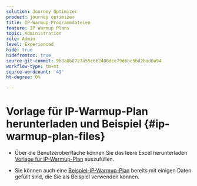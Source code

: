 ```yaml
---
solution: Journey Optimizer
product: journey optimizer
title: IP-Warmup-Programmdateien
feature: IP Warmup Plans
topic: Administration
role: Admin
level: Experienced
hide: true
hidefromtoc: true
source-git-commit: 9b8a8b8727a55c662400dce79d6bc5bd2bad0a94
workflow-type: tm+mt
source-wordcount: '49'
ht-degree: 0%

---
```


# Vorlage für IP-Warmup-Plan herunterladen und Beispiel {#ip-warmup-plan-files}

<!--
DO NOT MAKE PUBLIC AND DO NOT DELETE
This page is not supposed to be publicly accessible. Its only purpose is to make the referenced IP warmup plan files (template and sample) available from the UI. They should be downloaded from the UI by AJO customers but not from public documentation pages.
-->

* Über die Benutzeroberfläche können Sie das leere Excel herunterladen [Vorlage für IP-Warmup-Plan](assets/IPWarmupPlan-Template.xlsx) auszufüllen.

* Sie können auch eine [Beispiel-IP-Warmup-Plan](assets/IPWarmupPlan-Sample.xlsx) bereits mit einigen Daten gefüllt sind, die Sie als Beispiel verwenden können.

